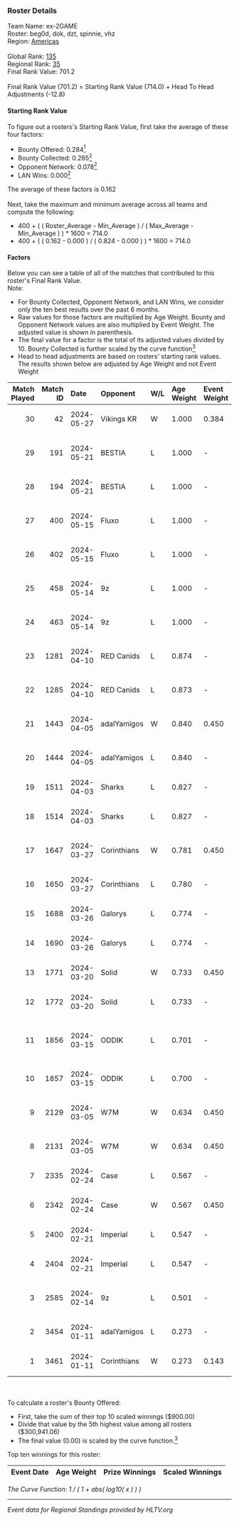 ### Roster Details<br />
Team Name: ex-2GAME<br />
Roster: beg0d, dok, dzt, spinnie, vhz<br />
Region: [Americas]( ../standings_americas.md)<br />
<br />
Global Rank: [135](../standings_global.md)<br />
Regional Rank: [35]( ../standings_americas.md)<br />
Final Rank Value:  701.2<br />
<br />
Final Rank Value (701.2) = Starting Rank Value (714.0) + Head To Head Adjustments (-12.8)<br />

#### Starting Rank Value<br />
To figure out a rosters's Starting Rank Value, first take the average of these four factors:<br />
- Bounty Offered: 0.284[<sup>1</sup>](#table2)
- Bounty Collected: 0.285[<sup>2</sup>](#table1)
- Opponent Network: 0.078[<sup>2</sup>](#table1)
- LAN Wins: 0.000[<sup>2</sup>](#table1)

The average of these factors is 0.162<br />
<br />
Next, take the maximum and minimum average across all teams and compute the following:<br />
- 400 + ( ( Roster_Average - Min_Average ) / ( Max_Average - Min_Average ) ) * 1600 = 714.0
- 400 + ( ( 0.162 - 0.000 ) / ( 0.824 - 0.000 ) ) * 1600 = 714.0


#### Factors<br />
Below you can see a table of all of the matches that contributed to this roster's Final Rank Value.<br />
Note:<br />

- For Bounty Collected, Opponent Network, and LAN Wins, we consider only the ten best results over the past 6 months.
- Raw values for those factors are multiplied by Age Weight. Bounty and Opponent Network values are also multiplied by Event Weight. The adjusted value is shown in parenthesis.
- The final value for a factor is the total of its adjusted values divided by 10. Bounty Collected is further scaled by the curve function[<sup>3</sup>](#curveFunction)
- Head to head adjustments are based on rosters' starting rank values. The results shown below are adjusted by Age Weight and not Event Weight
<span id="table1"></span><br />


| Match Played | Match ID | Date       | Opponent    | W/L | Age Weight | Event Weight | Bounty Collected | Opponent Network | LAN Wins  | H2H Adj. | Roster                                      |
| -: | -: | :- | :- | :- | :- | :- | :- | :- | :- | -: | :- |
|           30 |       42 | 2024-05-27 | Vikings KR  | W   | 1.000      | 0.384        | 0.004 (0.002)    | 0.078 (0.030)    | 0 (0.000) |    14.47 | beg0d, dok, dzt, spinnie, vhz               |
|           29 |      191 | 2024-05-21 | BESTIA      | L   | 1.000      | -            | -                | -                | -         |    -4.69 | luchov, meyern, naz, Noktse, tomaszin       |
|           28 |      194 | 2024-05-21 | BESTIA      | L   | 1.000      | -            | -                | -                | -         |    -4.91 | beg0d, dok, dzt, spinnie, vhz               |
|           27 |      400 | 2024-05-15 | Fluxo       | L   | 1.000      | -            | -                | -                | -         |    -2.66 | arT, chayJESUS, Lucaozy, nicks, zevy        |
|           26 |      402 | 2024-05-15 | Fluxo       | L   | 1.000      | -            | -                | -                | -         |    -2.74 | beg0d, dok, dzt, spinnie, vhz               |
|           25 |      458 | 2024-05-14 | 9z          | L   | 1.000      | -            | -                | -                | -         |    -1.22 | buda, dgt, HUASOPEEK, MartinezSa, max       |
|           24 |      463 | 2024-05-14 | 9z          | L   | 1.000      | -            | -                | -                | -         |    -1.23 | beg0d, dok, dzt, spinnie, vhz               |
|           23 |     1281 | 2024-04-10 | RED Canids  | L   | 0.874      | -            | -                | -                | -         |    -3.39 | dav1deuS, hardzao, nython, righi, venomzera |
|           22 |     1285 | 2024-04-10 | RED Canids  | L   | 0.873      | -            | -                | -                | -         |    -3.51 | beg0d, dok, dzt, santos, vhz                |
|           21 |     1443 | 2024-04-05 | adalYamigos | W   | 0.840      | 0.450        | 0.000 (0.000)    | 0.266 (0.100)    | 0 (0.000) |    16.04 | delboNi, f4stzin, piriajr, shz, zqkS        |
|           20 |     1444 | 2024-04-05 | adalYamigos | L   | 0.840      | -            | -                | -                | -         |   -10.38 | beg0d, dok, dzt, santos, vhz                |
|           19 |     1511 | 2024-04-03 | Sharks      | L   | 0.827      | -            | -                | -                | -         |    -5.28 | doc, drg, gafolo, rdnzao, togs              |
|           18 |     1514 | 2024-04-03 | Sharks      | L   | 0.827      | -            | -                | -                | -         |    -5.54 | beg0d, dok, dzt, santos, vhz                |
|           17 |     1647 | 2024-03-27 | Corinthians | W   | 0.781      | 0.450        | 0.000 (0.000)    | 0.124 (0.044)    | 0 (0.000) |     8.68 | abr, CutzMeretz, desh, legy, Leomonster     |
|           16 |     1650 | 2024-03-27 | Corinthians | L   | 0.780      | -            | -                | -                | -         |   -16.32 | beg0d, dok, dzt, santos, vhz                |
|           15 |     1688 | 2024-03-26 | Galorys     | L   | 0.774      | -            | -                | -                | -         |    -9.02 | detr0ittJ, happ, hoax, koala, ninjaZ        |
|           14 |     1690 | 2024-03-26 | Galorys     | L   | 0.774      | -            | -                | -                | -         |    -9.62 | beg0d, dok, dzt, santos, vhz                |
|           13 |     1771 | 2024-03-20 | Solid       | W   | 0.733      | 0.450        | 0.062 (0.020)    | 0.627 (0.207)    | 0 (0.000) |    16.23 | ALLE, CSO, gbb, Lcm, xureba                 |
|           12 |     1772 | 2024-03-20 | Solid       | L   | 0.733      | -            | -                | -                | -         |    -6.78 | beg0d, dok, dzt, santos, vhz                |
|           11 |     1856 | 2024-03-15 | ODDIK       | L   | 0.701      | -            | -                | -                | -         |    -5.07 | matios, naitte, ponter, Tuurtle, WOOD7      |
|           10 |     1857 | 2024-03-15 | ODDIK       | L   | 0.700      | -            | -                | -                | -         |    -5.30 | beg0d, dok, dzt, santos, vhz                |
|            9 |     2129 | 2024-03-05 | W7M         | W   | 0.634      | 0.450        | 0.003 (0.001)    | 0.385 (0.110)    | 0 (0.000) |    12.04 | fokiu, jz, saadzin, stormzyn, zede          |
|            8 |     2131 | 2024-03-05 | W7M         | W   | 0.634      | 0.450        | 0.003 (0.001)    | 0.385 (0.110)    | 0 (0.000) |    12.69 | beg0d, dok, dzt, santos, vhz                |
|            7 |     2335 | 2024-02-24 | Case        | L   | 0.567      | -            | -                | -                | -         |    -5.39 | RCF, RICIOLI, snow, urban0, yepz            |
|            6 |     2342 | 2024-02-24 | Case        | W   | 0.567      | 0.450        | 0.028 (0.007)    | 0.693 (0.177)    | 0 (0.000) |    12.79 | beg0d, dok, dzt, santos, vhz                |
|            5 |     2400 | 2024-02-21 | Imperial    | L   | 0.547      | -            | -                | -                | -         |    -0.17 | decenty, felps, HEN1, noway, VINI           |
|            4 |     2404 | 2024-02-21 | Imperial    | L   | 0.547      | -            | -                | -                | -         |    -0.17 | beg0d, dok, dzt, santos, vhz                |
|            3 |     2585 | 2024-02-14 | 9z          | L   | 0.501      | -            | -                | -                | -         |    -0.61 | buda, dgt, HUASOPEEK, MartinezSa, max       |
|            2 |     3454 | 2024-01-11 | adalYamigos | L   | 0.273      | -            | -                | -                | -         |    -5.15 | BRNZ1K, dok, dzt, santos, vhz               |
|            1 |     3461 | 2024-01-11 | Corinthians | W   | 0.273      | 0.143        | 0.000 (0.000)    | 0.124 (0.005)    | 0 (0.000) |     3.34 | BRNZ1K, dok, dzt, santos, vhz               |

<br />
<span id="table2"></span><br />
To calculate a roster's Bounty Offered:<br />

- First, take the sum of their top 10 scaled winnings ($900.00)
- Divide that value by the 5th highest value among all rosters ($300,941.06)
- The final value (0.00) is scaled by the curve function.[<sup>3</sup>](#curveFunction)

Top ten winnings for this roster:<br />

| Event Date | Age Weight | Prize Winnings | Scaled Winnings |
| :- | -: | :- | :- |


<span id="curveFunction"></span>_The Curve Function: 1 / ( 1 + abs( log10( x ) ) )_<br />

---
_Event data for Regional Standings provided by HLTV.org_<br />
